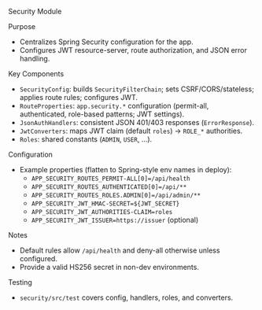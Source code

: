 Security Module

Purpose

- Centralizes Spring Security configuration for the app.
- Configures JWT resource-server, route authorization, and JSON error handling.

Key Components

- `SecurityConfig`: builds `SecurityFilterChain`; sets CSRF/CORS/stateless; applies route rules; configures JWT.
- `RouteProperties`: `app.security.*` configuration (permit-all, authenticated, role-based patterns; JWT settings).
- `JsonAuthHandlers`: consistent JSON 401/403 responses (`ErrorResponse`).
- `JwtConverters`: maps JWT claim (default `roles`) -> `ROLE_*` authorities.
- `Roles`: shared constants (`ADMIN`, `USER`, ...).

Configuration

- Example properties (flatten to Spring-style env names in deploy):
    - `APP_SECURITY_ROUTES_PERMIT-ALL[0]=/api/health`
    - `APP_SECURITY_ROUTES_AUTHENTICATED[0]=/api/**`
    - `APP_SECURITY_ROUTES_ROLES.ADMIN[0]=/api/admin/**`
    - `APP_SECURITY_JWT_HMAC-SECRET=${JWT_SECRET}`
    - `APP_SECURITY_JWT_AUTHORITIES-CLAIM=roles`
    - `APP_SECURITY_JWT_ISSUER=https://issuer` (optional)

Notes

- Default rules allow `/api/health` and deny-all otherwise unless configured.
- Provide a valid HS256 secret in non-dev environments.

Testing

- `security/src/test` covers config, handlers, roles, and converters.

